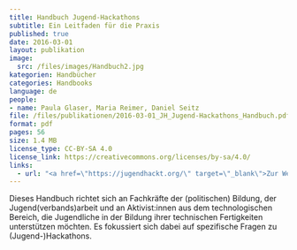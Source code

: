 ```yaml
---
title: Handbuch Jugend-Hackathons
subtitle: Ein Leitfaden für die Praxis
published: true
date: 2016-03-01
layout: publikation
image: 
  src: /files/images/Handbuch2.jpg
kategorien: Handbücher
categories: Handbooks
language: de
people:
- name: Paula Glaser, Maria Reimer, Daniel Seitz
file: /files/publikationen/2016-03-01_JH_Jugend-Hackathons_Handbuch.pdf
format: pdf
pages: 56
size: 1.4 MB
license_type: CC-BY-SA 4.0
license_link: https://creativecommons.org/licenses/by-sa/4.0/
links: 
  - url: "<a href=\"https://jugendhackt.org/\" target=\"_blank\">Zur Website von Jugend hackt</a>"
---
```


Dieses Handbuch richtet sich an Fachkräfte der (politischen) Bildung, der Jugend(verbands)arbeit und an Aktivist:innen aus dem technologischen Bereich, die Jugendliche in der Bildung ihrer technischen Fertigkeiten unterstützen möchten. Es fokussiert sich dabei auf spezifische Fragen zu (Jugend-)Hackathons. 

